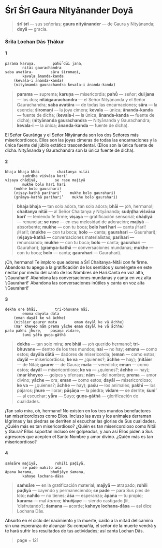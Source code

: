 # Śrī Śrī Gaura Nityānander Doyā

> **śrī śrī** — sus señorías; **gaura nityānander** — de Gaura y Nityānanda; **doyā** — gracia.

### Śrīla Lochan Dās Ṭhākur

#### 1

    parama karuṇa,        pahū̐ dūi jana,
            nitāi gaurachandra
    saba avatāra-        sāra śiromaṇi,
            kevala ānanda-kanda
        (kevala-i ānanda-kanda)
        (nityānanda gaurachandra kevala-i ānanda-kanda)

> **parama** — suprema; **karuṇa** — misericordia; **pahū̐** — señor; **dui jana** — los dos; **nitāigaurachandra** — el Señor Nityānanda y el Señor Gaurachandra; **saba avatāra** — de todas las encarnaciones; **sāra** — la esencia; **śiromaṇi** — la joya cimera; **kevala** — única; **ānanda-kanda** — fuente de dicha; (**kevala-i** — la única; **ānanda-kanda** — fuente de dicha); (**nityānanda gaurachandra** — Nityānanda y Gaurachandra; **kevala-i** — la única; **ānanda-kanda** — fuente de dicha).

El Señor Gaurāṅga y el Señor Nityānanda son los dos Señores más misericordiosos. Ellos son las joyas cimeras de todas las encarnaciones y la única fuente del júbilo extático trascendental. (Ellos son la única fuente de dicha. Nityānanda y Gaurachandra son la única fuente de dicha).

#### 2

    bhaja bhaja bhāi        chaitanya nitāi
            sudṛḍha viśvāsa kori’
    viṣaya chāḍiyā,        se rase majiyā
            mukhe bolo hari hari
        (mukhe bolo gaurahari)
        (viṣay-kathā parihari’    mukhe bolo gaurahari)
        (grāmya-kathā parihari’    mukhe bolo gaurahari)

> **bhaja bhaja** — tan solo adora, tan solo adora; **bhāi** — ¡oh, hermano!; **chaitanya nitāi** — al Señor Chaitanya y Nityānanda; **sudṛḍha viśvāsa kori’** — teniendo fe firme; **viṣaya** — gratificación sensorial; **chāḍiyā** — renunciar; **se rase** — en esa melosidad de adoración; **majiyā** — absorbente; **mukhe** — con tu boca; **bolo hari hari** — canta ¡Hari! ¡Hari!; (**mukhe** — con tu boca; **bolo** — canta; **gaurahari** — Gaurahari); (**viṣaya-kathā** — conversaciones materialistas; **parihari** — renunciando; **mukhe** — con tu boca; **bolo** — canta; **gaurahari** — Gaurahari); (**gramya-kathā** — conversaciones mundanas; **mukhe** — con tu boca; **bolo** — canta; **gaurahari** — Gaurahari).

¡Oh, hermano! Te imploro que adores a Śrī Chaitanya-Nitāi con fe firme. Abandona tu apego a la gratificación de los sentidos y sumérgete en este néctar por medio del canto de los Nombres de Hari.Canta en voz alta, ‘¡Gaurahari!’ Abandona las conversaciones mundanas y canta en voz alta ‘¡Gaurahari!’ Abandona las conversaciones inútiles y canta en voz alta ‘¡Gaurahari!’

#### 3

    dekha ore bhāi,        tri-bhuvane nāi,
            emona dayāla dātā
        (eman dayāl ke vā āchhe)
        (nitāier gaurer mata        eman dayāl ke vā āchhe)
        (mar kheyeo nām prema yāche eman dayāl ke vā āchhe)
    paśu pākhī jhure,    pāṣāṇa vidare,
            śuni yā̐ra guṇa-gāthā

> **dekha** — tan solo mira; **ore bhāi** — ¡oh querido hermano!; **tri-bhuvane** — dentro de los tres mundos; **nai** — no hay; **emona** — como estos; **dayāla dātā** — dadores de misericordia; (**eman** — como estos; **dayāl** — misericordioso; **ke va** — ¿quienes?; **āchhe** — hay); (**nitāier** — de Nitāi; **gaurer** — de Gaura; **mata** — veredicto; **eman** — como estos; **dayāl** — misericordioso; **ke va** — ¿quienes?; **āchhe** — hay); (**mar kheyeo** — golpes y ofensas; **nām** — del nombre; **prema** — amor divino; **yāche** — ora; **eman** — como estos; **dayāl** — misericordioso; **ke va** — ¿quienes?; **āchhe** — hay); **paśu** — los animales; **pakhī** — los pájaros; **jhure** — llorar; **pāṣāṇa** — la piedra; **vidare** — se derrite; **śuni’** — al escuchar; **yā̐ra** — Suyo; **guṇa-gāthā** — glorificación de cualidades.

¡Tan solo mira, oh, hermano! No existen en los tres mundos benefactores tan misericordiosos como Ellos. Incluso las aves y los animales derraman lágrimas y las piedras se derriten al escuchar las glorias de Sus cualidades.¿Quién más es tan misericordioso? ¿Quién es tan misericordioso como Nitāi y Gaura? Ellos soportan incluso ser golpeados, y aun así Ellos piden a Sus agresores que acepten el Santo Nombre y amor divino. ¿Quién más es tan misericordioso?

#### 4

    saṁsāre majiyā,        rohili paḍiyā,
            se pade nahilo āśa
    āpana karama,        bhuñjāye śamana,
            kahoye lochana-dāsa

> **saṁsāre** — en la gratificación material; **majiyā** — atrapado; **rohili paḍiyā** — cayendo y permaneciendo; **se pade** — para Sus pies de loto; **nahilo** — no tienes; **āśa** — esperanza; **āpana** — tu propio; **karama** — mal *karma*; **bhuñjaye** — siendo castigado (lit. ‘disfrutando’); **śamana** — acorde; **kahoye lochana-dāsa** — así dice Lochana Dās.

Absorto en el ciclo del nacimiento y la muerte, caído a la mitad del camino sin una esperanza de alcanzar Su compañía, el señor de la muerte vendrá y te hará sufrir los resultados de tus actividades; así canta Lochan Dās.


> page = 121
